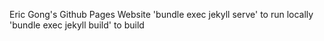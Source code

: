 Eric Gong's Github Pages Website
'bundle exec jekyll serve' to run locally
'bundle exec jekyll build' to build